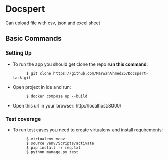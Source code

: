 # Docspert

Can upload file with csv, json and excel sheet


## Basic Commands

### Setting Up

- To run the app you should get clone the repo **run this command**:
  ```
        $ git clone https://github.com/MarwanAhmed25/Docspert-task.git
  ```
  
- Open project in ide and run:
  ```
        $ docker compose up --build
  ```

- Open this url in your browser:
      http://localhost:8000/

### Test coverage

- To run test cases you need to create virtualenv and install requirements:
  ```
        $ virtualenv venv
        $ source venv/Scripts/activate
        $ pip install -r req.txt
        $ python manage.py test
  ```

